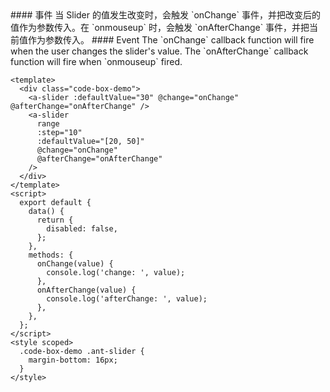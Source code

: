 <cn>
#### 事件
当 Slider 的值发生改变时，会触发 `onChange` 事件，并把改变后的值作为参数传入。在 `onmouseup` 时，会触发 `onAfterChange` 事件，并把当前值作为参数传入。
</cn>

<us>
#### Event
The `onChange` callback function will fire when the user changes the slider's value.
The `onAfterChange` callback function will fire when `onmouseup` fired.
</us>

```tpl
<template>
  <div class="code-box-demo">
    <a-slider :defaultValue="30" @change="onChange" @afterChange="onAfterChange" />
    <a-slider
      range
      :step="10"
      :defaultValue="[20, 50]"
      @change="onChange"
      @afterChange="onAfterChange"
    />
  </div>
</template>
<script>
  export default {
    data() {
      return {
        disabled: false,
      };
    },
    methods: {
      onChange(value) {
        console.log('change: ', value);
      },
      onAfterChange(value) {
        console.log('afterChange: ', value);
      },
    },
  };
</script>
<style scoped>
  .code-box-demo .ant-slider {
    margin-bottom: 16px;
  }
</style>
```
